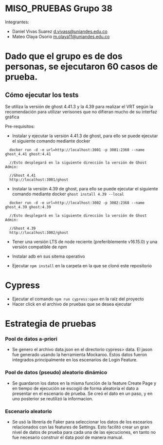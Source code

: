 # MISO_PRUEBAS Grupo 38

Integrantes:
* Daniel Vivas Suarez d.vivass@uniandes.edu.co
* Mateo Olaya Osorio m.olaya11@uniandes.edu.co

# Dado que el grupo es de dos personas, se ejecutaron 60 casos de prueba.

## Cómo ejecutar los tests

Se utiliza la versión de ghost 4.41.3 y la 4.39 para realizar el VRT según la recomendación para utilizar verisones que no difieran mucho de su interfaz gráfica

Pre-requisitos:
* Instalar y ejecutar la versión 4.41.3 de ghost, para ello se puede ejecutar el siguiente comando mediante docker

```
  docker run -d -e url=http://localhost:3001 -p 3001:2368 --name ghost_4.41 ghost:4.41

  //Esto desplegará en la siguiente dirección la versión de Ghost Admin:

  //Ghost 4.41
  http://localhost:3001/ghost
```

* Instalar la versión 4.39 de ghost, para ello se puede ejecutar el siguiente comando mediante docker
`ghost install 4.39 --local`

```
  docker run -d -e url=http://localhost:3002 -p 3002:2368 --name ghost_4.39 ghost:4.39

  //Esto desplegará en la siguiente dirección la versión de Ghost Admin:

  //Ghost 4.39
  http://localhost:3002/ghost
```

* Tener una versión LTS de node reciente (preferiblemente v16.15.0) y una versión compatible de npm

* Instalar adb en sus sitema operativo
  
* Ejecutar `npm install` en la carpeta en la que se clonó este repositorio

# Cypress
* Ejecutar el comando `npm run cypress:open` en la raíz del proyecto
* Hacer click en el archivo de pruebas que se desea ejecutar

# Estrategia de pruebas

### Pool de datos a-priori
* Se genero el archivo data.json en el directorio cypress> data. El jason fue generado usando la herramienta Mockaroo. Estos datos fueron integrados principalmente en los escenarios de Login Feature.

### Pool de datos (pseudo) aleatorio dinámico
* Se guardaron los datos en la misma función de la feature Create Page y en tiempo de ejecución se escogió de forma aleatoria el dato a presentar en el escenario de prueba. Se creó el dato en un paso, y en uno posterior se reutilizó la informacion.

### Escenario aleatorio
* Se usó la libreria de Faker para seleccionar los datos de los escearios relacionados con las features de Settings. Esto facilitó crear un gran nivel de datos de prueba para cada una de las ejecuciones, en tanto no fue necesario construir el data pool de manera manual. 




